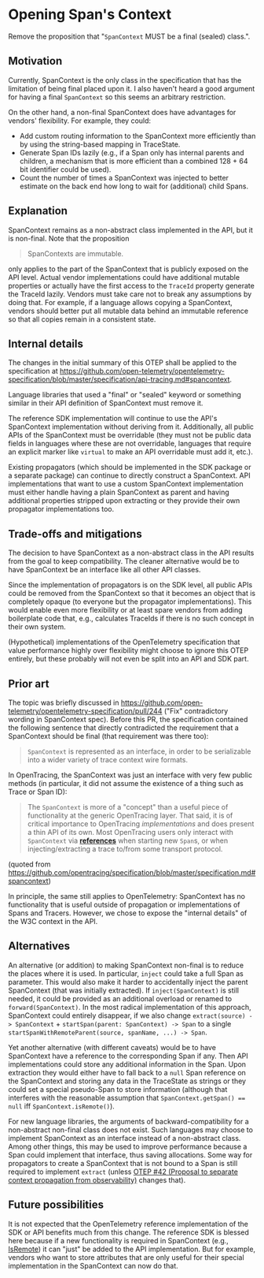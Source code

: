 # Opening Span's Context

Remove the proposition that "`SpanContext` MUST be a final (sealed) class.".

## Motivation

Currently, SpanContext is the only class in the specification that has the limitation of being final placed upon it.
I also haven't heard a good argument for having a final `SpanContext` so this seems an arbitrary restriction.

On the other hand, a non-final SpanContext does have advantages for vendors' flexibility. For example, they could:

* Add custom routing information to the SpanContext more efficiently than by using the string-based mapping in TraceState.
* Generate Span IDs lazily (e.g., if a Span only has internal parents and children, a mechanism that is more efficient than a combined 128 + 64 bit identifier could be used).
* Count the number of times a SpanContext was injected to better estimate on the back end how long to wait for (additional) child Spans.

## Explanation

SpanContext remains as a non-abstract class implemented in the API, but it is non-final. Note that the proposition

> SpanContexts are immutable.

only applies to the part of the SpanContext that is publicly exposed on the API level.
Actual vendor implementations could have additional mutable properties or
actually have the first access to the `TraceId` property generate the TraceId lazily. Vendors must take care not to break any assumptions by doing that. For example, if a language allows copying a SpanContext, vendors should better put all mutable data behind an immutable reference so that all copies remain in a consistent state.

## Internal details

The changes in the initial summary of this OTEP shall be applied to the specification at
https://github.com/open-telemetry/opentelemetry-specification/blob/master/specification/api-tracing.md#spancontext.

Language libraries that used a "final" or "sealed" keyword or something similar in their API definition of SpanContext must remove it.

The reference SDK implementation will continue to use the API's SpanContext implementation without deriving from it.
Additionally, all public APIs of the SpanContext must be overridable
(they must not be public data fields in languages where these are not overridable,
languages that require an explicit marker like `virtual` to make an API overridable must add it, etc.).

Existing propagators
(which should be implemented in the SDK package or a separate package)
can continue to directly construct a SpanContext.
API implementations that want to use a custom SpanContext implementation must either
handle having a plain SpanContext as parent
and having additional properties stripped upon extracting
or they provide their own propagator implementations too.

## Trade-offs and mitigations

The decision to have SpanContext as a non-abstract class in the API results from the goal to keep compatibility.
The cleaner alternative would be to have SpanContext be an interface like all other API classes.

Since the implementation of propagators is on the SDK level, all public APIs could be removed from the SpanContext
so that it becomes an object that is completely opaque (to everyone but the propagator implementations).
This would enable even more flexibility or at least spare vendors from adding boilerplate code that, e.g., calculates TraceIds
if there is no such concept in their own system.

(Hypothetical) implementations of the OpenTelemetry specification that value performance highly over flexibility might choose to ignore this OTEP entirely, but these probably will not even be split into an API and SDK part.

## Prior art

The topic was briefly discussed in
https://github.com/open-telemetry/opentelemetry-specification/pull/244
("Fix" contradictory wording in SpanContext spec). Before this PR, the specification contained the following sentence that directly contradicted the requirement that a SpanContext should be final (that requirement was there too):

> `SpanContext` is represented as an interface, in order to be serializable into a wider variety of trace context wire formats.

In OpenTracing, the SpanContext was just an interface with very few public methods
(in particular, it did not assume the existence of a thing such as Trace or Span ID):

> The `SpanContext` is more of a "concept" than a useful piece of functionality at the generic OpenTracing layer. That said, it is of critical importance to OpenTracing *implementations* and does present a thin API of its own. Most OpenTracing users only interact with `SpanContext` via [**references**](https://github.com/opentracing/specification/blob/master/specification.md#references-between-spans) when starting new `Span`s, or when injecting/extracting a trace to/from some transport protocol.

(quoted from https://github.com/opentracing/specification/blob/master/specification.md#spancontext)

In principle, the same still applies to OpenTelemetry:
SpanContext has no functionality that is useful outside of propagation or implementations of Spans and Tracers.
However, we chose to expose the "internal details" of the W3C context in the API.

## Alternatives

An alternative (or addition) to making SpanContext non-final is to reduce the places where it is used.
In particular, `inject` could take a full Span as parameter.
This would also make it harder to accidentally inject the parent SpanContext
(that was initially extracted).
If `inject(SpanContext)` is still needed, it could be provided as an additional overload
or renamed to `forward(SpanContext)`.
In the most radical implementation of this approach, SpanContext could entirely disappear,
if we also change `extract(source) -> SpanContext` + `startSpan(parent: SpanContext) -> Span` to
a single `startSpanWithRemoteParent(source, spanName, ...) -> Span`.

Yet another alternative
(with different caveats)
would be to have SpanContext have a reference to the corresponding Span if any.
Then API implementations could store any additional information in the Span.
Upon extraction they would either have to fall back to a `null` Span reference on the SpanContext
and storing any data in the TraceState as strings
or they could set a special pseudo-Span to store information
(although that interferes with the reasonable assumption that
`SpanContext.getSpan() == null` iff `SpanContext.isRemote()`).

For new language libraries, the arguments of backward-compatibility for a non-abstract non-final class does not exist.
Such languages may choose to implement SpanContext as an interface instead of a non-abstract class.
Among other things,
this may be used to improve performance
because a Span could implement that interface, thus saving allocations.
Some way for propagators to create a SpanContext that is not bound to a Span is still required to implement `extract`
(unless [OTEP #42 (Proposal to separate context propagation from observability)][OTEP-ctx] changes that).

[OTEP-ctx]: https://github.com/open-telemetry/oteps/pull/42

## Future possibilities

It is not expected that the OpenTelemetry reference implementation of the SDK or API benefits much from this change.
The reference SDK is blessed here
because if a new functionality is required in SpanContext (e.g., [IsRemote][])
it can "just" be added to the API implementation.
But for example, vendors who want to store attributes that are only useful for their special implementation in the SpanContext can now do that.

[IsRemote]: https://github.com/open-telemetry/opentelemetry-specification/pull/216
